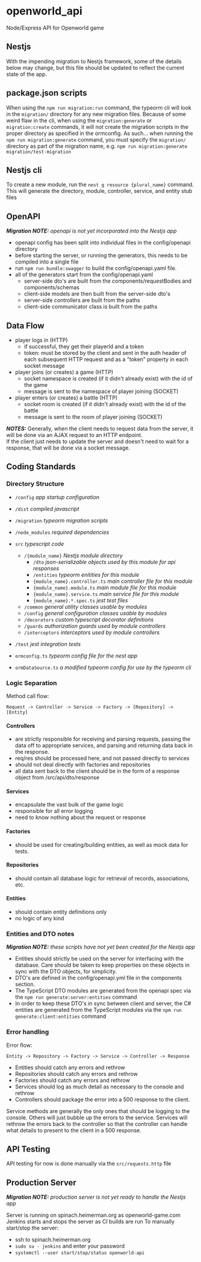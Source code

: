 # openworld_api

Node/Express API for Openworld game

## Nestjs

With the impending migration to Nestjs framework, some of the details below may change, but this file should be updated to reflect the current state of the app.

## package.json scripts

When using the `npm run migration:run` command, the typeorm cli will look in the `migration/` directory for any new migration files.
Because of some weird flaw in the cli, when using the `migration:generate` or `migration:create` commands, it will not create the migration scripts in the proper directory as
specified in the ormconfig. As such...
when running the `npm run migration:generate` command, you must specify the `migration/` directory as part of the migration name, e.g. `npm run migration:generate migration/test-migration`

## Nestjs cli

To create a new module, run the `nest g resource {plural_name}` command. This will generate the directory, module, controller, service, and entity stub files

## OpenAPI

**_Migration NOTE:_** _openapi is not yet incorporated into the Nestjs app_

- openapi config has been split into individual files in the config/openapi directory
- before starting the server, or running the generators, this needs to be compiled into
  a single file
- run `npm run bundle:swagger` to build the config/openapi.yaml file.
- all of the generators start from the config/openapi.yaml
  - server-side dto's are built from the components/requestBodies and components/schemas
  - client-side models are then built from the server-side dto's
  - server-side controllers are built from the paths
  - client-side communicator class is built from the paths

## Data Flow

- player logs in (HTTP)
  - if successful, they get their playerId and a token
  - token: must be stored by the client and sent in the auth header of each subsequent HTTP request and as a "token" property in each socket message
- player joins (or creates) a game (HTTP)
  - socket namespace is created (if it didn't already exist) with the id of the game
  - message is sent to the namespace of player joining (SOCKET)
- player enters (or creates) a battle (HTTP)
  - socket room is created (if it didn't already exist) with the id of the battle
  - message is sent to the room of player joining (SOCKET)

**_NOTES:_** Generally, when the client needs to request data from the server, it will be done via an AJAX request to an HTTP endpoint.  
If the client just needs to update the server and doesn't need to wait for a response, that will be done via a socket message.

## Coding Standards

### Directory Structure

- `/config` _app startup configuration_
- `/dist` _compiled javascript_
- `/migration` _typeorm migration scripts_
- `/node_modules` _required dependencies_
- `src` _typescript code_

  - `/{module_name}` _Nestjs module directory_
    - `/dto` _json-serializable objects used by this module for api responses_
    - `/entities` _typeorm enitities for this module_
    - `{module_name}.controller.ts` _main controller file for this module_
    - `{module_name}.module.ts` _main module file for this module_
    - `{module_name}.service.ts` _main service file for this module_
    - `{module_name}.*.spec.ts` _jest test files_
  - `/common` _general utility classes usable by modules_
  - `/config` _general configuration classes usable by modules_
  - `/decorators` _custom typescript decorator definitions_
  - `/guards` _authorization guards used by module controllers_
  - `/interceptors` _interceptors used by module controllers_

- `/test` _jest integration tests_
- `ormconfig.ts` _typeorm config file for the nest app_
- `ormDataSource.ts` _a modified typeorm config for use by the typeorm cli_

### Logic Separation

Method call flow:

`Request -> Controller -> Service -> Factory -> [Repository] -> [Entity]`

#### Controllers

- are strictly responsible for receiving and parsing requests, passing
  the data off to appropriate services, and parsing and returning data
  back in the response.
- req/res should be processed here, and not passed directly to services
- should not deal directly with factories and repositories
- all data sent back to the client should be in the form of a response
  object from /src/api/dto/response

#### Services

- encapsulate the vast bulk of the game logic
- responsible for all error logging
- need to know nothing about the request or response

#### Factories

- should be used for creating/building entities, as well as mock
  data for tests.

#### Repositories

- should contain all database logic for retrieval of records,
  associations, etc.

#### Entities

- should contain entity definitions only
- no logic of any kind

### Entities and DTO notes

**_Migration NOTE:_** _these scripts have not yet been created for the Nestjs app_

- Entities should strictly be used on the server for interfacing with
  the database. Care should be taken to keep properties on these
  objects in sync with the DTO objects, for simplicity.
- DTO's are defined in the config/openapi.yml file in the components
  section.
- The TypeScript DTO modules are generated from the openapi spec via
  the `npm run generate:server:entities` command
- In order to keep these DTO's in sync between client and server, the
  C# entities are generated from the TypeScript modules via the
  `npm run generate:client:entities` command

### Error handling

Error flow:

`Entity -> Repository -> Factory -> Service -> Controller -> Response`

- Entities should catch any errors and rethrow
- Repositories should catch any errors and rethrow
- Factories should catch any errors and rethrow
- Services should log as much detail as necessary to the console and rethrow
- Controllers should package the error into a 500 response to the client.

Service methods are generally the only ones that should be logging to the console. Others will just bubble up the errors to the service. Services will rethrow the errors back to the controller so that the controller can handle what details to present to the client in a 500 response.

## API Testing

API testing for now is done manually via the `src/requests.http` file

## Production Server

**_Migration NOTE:_** _production server is not yet ready to handle the Nestjs app_

Server is running on spinach.heimerman.org as openworld-game.com
Jenkins starts and stops the server as CI builds are run
To manually start/stop the server:

- ssh to spinach.heimerman.org
- `sudo su - jenkins` and enter your password
- `systemctl --user start/stop/status openworld-api`
